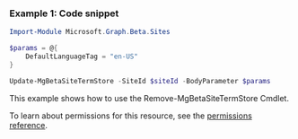 ### Example 1: Code snippet

```powershell
Import-Module Microsoft.Graph.Beta.Sites

$params = @{
	DefaultLanguageTag = "en-US"
}

Update-MgBetaSiteTermStore -SiteId $siteId -BodyParameter $params
```
This example shows how to use the Remove-MgBetaSiteTermStore Cmdlet.

To learn about permissions for this resource, see the [permissions reference](/graph/permissions-reference).

